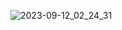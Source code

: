 ![2023-09-12_02_24_31](https://github.com/akiekano12/akiekano12/assets/88305133/97b0caa1-afb2-44b6-b47c-3d7cf2ed757f)
